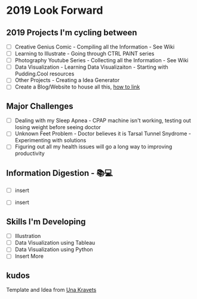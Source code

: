 # 2019 Look Forward

## 2019 Projects I'm cycling between
- [ ] Creative Genius Comic - Compiling all the Information - See Wiki
- [ ] Learning to Illustrate - Going through CTRL PAINT series
- [ ] Photography Youtube Series - Collecting all the Information - See Wiki
- [ ] Data Visualization - Learning Data Visualizaiton - Starting with Pudding.Cool resources
- [ ] Other Projects - Creating a Idea Generator
- [ ] Create a Blog/Website to house all this, [how to link](https://devblast.com/b/create-a-static-websiteblog-with-jekyll-and-github-pages)

## Major Challenges 
- [ ] Dealing with my Sleep Apnea - CPAP machine isn't working, testing out losing weight before seeing doctor
- [ ] Unknown Feet Problem - Doctor believes it is Tarsal Tunnel Snydrome - Experimenting with solutions
- [ ] Figuring out all my health issues will go a long way to improving productivity

## Information Digestion - :books::computer:
- [ ] insert
- [ ] insert


## Skills I'm Developing
- [ ] Illustration
- [ ] Data Visualization using Tableau 
- [ ] Data Visualization using Python
- [ ] Insert More

## kudos
Template and Idea from [Una Kravets](https://github.com/una)
